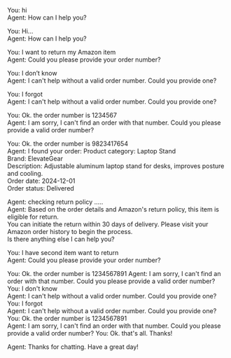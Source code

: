 You: hi  
Agent: How can I help you?

You: Hi...  
Agent: How can I help you?

You: I want to return my Amazon item  
Agent: Could you please provide your order number?

You: I don’t know  
Agent: I can't help without a valid order number. Could you provide one?

You: I forgot  
Agent: I can't help without a valid order number. Could you provide one?

You: Ok. the order number is 1234567  
Agent: I am sorry, I can't find an order with that number. Could you please provide a valid order number?

You: Ok. the order number is 9823417654  
Agent: I found your order:
Product category: Laptop Stand  
Brand: ElevateGear  
Description: Adjustable aluminum laptop stand for desks, improves posture and cooling.  
Order date: 2024-12-01  
Order status: Delivered

Agent: checking return policy .....  
Agent: Based on the order details and Amazon's return policy, this item is eligible for return.  
You can initiate the return within 30 days of delivery. Please visit your Amazon order history to begin the process.  
Is there anything else I can help you?

You: I have second item want to return  
Agent: Could you please provide your order number?

You: Ok. the order number is 1234567891 
Agent: I am sorry, I can't find an order with that number. Could you please provide a valid order number?
You: I don't know  
Agent: I can't help without a valid order number. Could you provide one?
You: I forgot  
Agent: I can't help without a valid order number. Could you provide one?
You: Ok. the order number is 1234567891  
Agent: I am sorry, I can't find an order with that number. Could you please provide a valid order number?
You: Ok. that's all. Thanks!

Agent: Thanks for chatting. Have a great day!